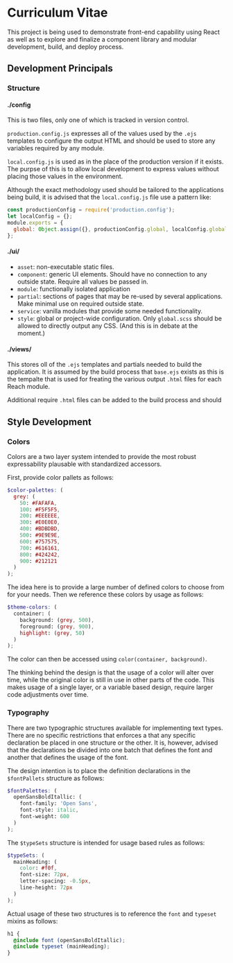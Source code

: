 # Curriculum Vitae #

This project is being used to demonstrate front-end capability using React as well as to explore and finalize a component library and modular development, build, and deploy process.

## Development Principals ##

### Structure ###
#### ./config ####
This is two files, only one of which is tracked in version control.

`production.config.js` expresses all of the values used by the `.ejs` templates to configure the output HTML and should be used to store any variables required by any module.

`local.config.js` is used as in the place of the production version if it exists. The purpse of this is to allow local development to express values without placing those values in the environment.

Although the exact methodology used should be tailored to the applications being build, it is advised that the `local.config.js` file use a pattern like:
```javascript
const productionConfig = require('production.config');
let localConfig = {};
module.exports = {
  global: Object.assign({}, productionConfig.global, localConfig.global)
};
```


#### ./ui/ ####
- `asset`: non-executable static files.
- `component`: generic UI elements. Should have no connection to any outside state. Require all values be passed in.
- `module`: functionally isolated application
- `partial`: sections of pages that may be re-used by several applications. Make minimal use on required outside state.
- `service`: vanilla modules that provide some needed functionality.
- `style`: global or project-wide configuration. Only `global.scss` should be allowed to directly output any CSS. (And this is in debate at the moment.)

#### ./views/ ####
This stores oll of the `.ejs` templates and partials needed to build the application. It is assumed by the build process that `base.ejs` exists as this is the tempalte that is used for freating the various output `.html` files for each Reach module.

Additional require `.html` files can be added to the build process and should 

## Style Development ##

### Colors
Colors are a two layer system intended to provide the most robust expressability plausable with standardized accessors.

First, provide color pallets as follows:

```scss
$color-palettes: (
  grey: (
    50: #FAFAFA,
    100: #F5F5F5,
    200: #EEEEEE,
    300: #E0E0E0,
    400: #BDBDBD,
    500: #9E9E9E,
    600: #757575,
    700: #616161,
    800: #424242,
    900: #212121
  )
);
```

The idea here is to provide a large number of defined colors to choose from for your needs. Then we reference these colors by usage as follows:

```scss
$theme-colors: (
  container: (
    background: (grey, 500),
    foreground: (grey, 900),
    highlight: (grey, 50)
  )
);
```

The color can then be accessed using `color(container, background)`.

The thinking behind the design is that the usage of a color will alter over time, while the original color is still in use in other parts of the code. This makes usage of a single layer, or a variable based design, require larger code adjustments over time.

### Typography
There are two typographic structures available for implementing text types. There are no specific restrictions that enforces a that any specific declaration be placed in one structure or the other. It is, however, advised that the declarations be divided into one batch that defines the font and another that defines the usage of the font.

The design intention is to place the definition declarations in the `$fontPallets` structure as follows:
```scss
$fontPalettes: (
  openSansBoldItallic: (
    font-family: 'Open Sans',
    font-style: italic,
    font-weight: 600
  )
);
```

The `$typeSets` structure is intended for usage based rules as follows:
```scss
$typeSets: (
  mainHeading: (
    color: #f0f,
    font-size: 72px,
    letter-spacing: -0.5px,
    line-height: 72px
  )
);
```

Actual usage of these two structures is to reference the `font` and `typeset` mixins as follows:
```scss
h1 {
  @include font (openSansBoldItallic);
  @include typeset (mainHeading);
}
```
